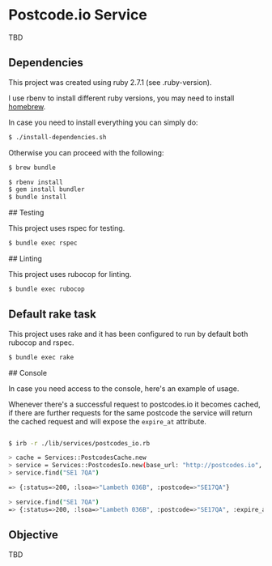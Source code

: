 # Postcode.io Service


TBD


## Dependencies

This project was created using ruby 2.7.1 (see .ruby-version).

I use rbenv to install different ruby versions, you may need to install [homebrew](https://brew.sh).


In case you need to install everything you can simply do:


```bash
$ ./install-dependencies.sh
```

Otherwise you can proceed with the following:

```bash
$ brew bundle

$ rbenv install
$ gem install bundler
$ bundle install
```

## Testing

This project uses rspec for testing.

```bash
$ bundle exec rspec
```

## Linting

This project uses rubocop for linting.

```bash
$ bundle exec rubocop
```

## Default rake task

This project uses rake and it has been configured to run by default
both rubocop and rspec.

```bash
$ bundle exec rake
```

## Console

In case you need access to the console, here's an example of usage.

Whenever there's a successful request to postcodes.io it becomes cached,
if there are further requests for the same postcode the service will return
the cached request and will expose the `expire_at` attribute.

```bash

$ irb -r ./lib/services/postcodes_io.rb

> cache = Services::PostcodesCache.new
> service = Services::PostcodesIo.new(base_url: "http://postcodes.io", cache: cache)
> service.find("SE1 7QA")

=> {:status=>200, :lsoa=>"Lambeth 036B", :postcode=>"SE17QA"}

> service.find("SE1 7QA")
=> {:status=>200, :lsoa=>"Lambeth 036B", :postcode=>"SE17QA", :expire_at=>2022-05-20 22:57:40.446862 +0100}
```

## Objective

TBD
